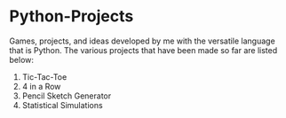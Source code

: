 # Python-Projects
Games, projects, and ideas developed by me with the versatile language that is Python.
The various projects that have been made so far are listed below:
1) Tic-Tac-Toe
2) 4 in a Row
3) Pencil Sketch Generator
4) Statistical Simulations
